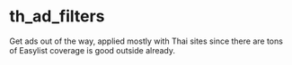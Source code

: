 th_ad_filters
=============

Get ads out of the way, applied mostly with Thai sites since there are tons of Easylist coverage is good outside already.